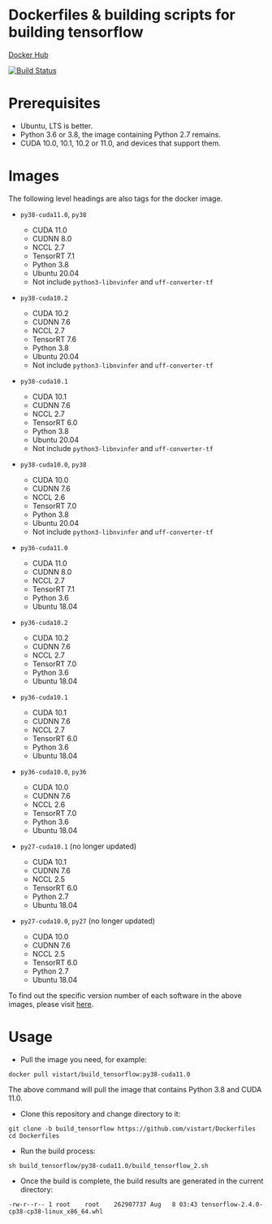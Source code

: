 # Dockerfiles & building scripts for building tensorflow

[Docker Hub](https://hub.docker.com/r/vistart/build_tensorflow)

[![Build Status](https://travis-ci.org/vistart/Dockerfiles.svg?branch=build_tensorflow)](https://travis-ci.org/vistart/Dockerfiles)

# Prerequisites

- Ubuntu, LTS is better.
- Python 3.6 or 3.8, the image containing Python 2.7 remains.
- CUDA 10.0, 10.1, 10.2 or 11.0, and devices that support them.

# Images

The following level headings are also tags for the docker image.

- `py38-cuda11.0`, `py38`

  - CUDA 11.0
  - CUDNN 8.0
  - NCCL 2.7
  - TensorRT 7.1
  - Python 3.8
  - Ubuntu 20.04
  - Not include `python3-libnvinfer` and `uff-converter-tf`

- `py38-cuda10.2`

  - CUDA 10.2
  - CUDNN 7.6
  - NCCL 2.7
  - TensorRT 7.6
  - Python 3.8
  - Ubuntu 20.04
  - Not include `python3-libnvinfer` and `uff-converter-tf`

- `py38-cuda10.1`

  - CUDA 10.1
  - CUDNN 7.6
  - NCCL 2.7
  - TensorRT 6.0
  - Python 3.8
  - Ubuntu 20.04
  - Not include `python3-libnvinfer` and `uff-converter-tf`

- `py38-cuda10.0`, `py38`

  - CUDA 10.0
  - CUDNN 7.6
  - NCCL 2.6
  - TensorRT 7.0
  - Python 3.8
  - Ubuntu 20.04
  - Not include `python3-libnvinfer` and `uff-converter-tf`

- `py36-cuda11.0`

  - CUDA 11.0
  - CUDNN 8.0
  - NCCL 2.7
  - TensorRT 7.1
  - Python 3.6
  - Ubuntu 18.04

- `py36-cuda10.2`

  - CUDA 10.2
  - CUDNN 7.6
  - NCCL 2.7
  - TensorRT 7.0
  - Python 3.6
  - Ubuntu 18.04

- `py36-cuda10.1`

  - CUDA 10.1
  - CUDNN 7.6
  - NCCL 2.7
  - TensorRT 6.0
  - Python 3.6
  - Ubuntu 18.04

- `py36-cuda10.0`, `py36`

  - CUDA 10.0
  - CUDNN 7.6
  - NCCL 2.6
  - TensorRT 7.0
  - Python 3.6
  - Ubuntu 18.04

- `py27-cuda10.1` (no longer updated)

  - CUDA 10.1
  - CUDNN 7.6
  - NCCL 2.5
  - TensorRT 6.0
  - Python 2.7
  - Ubuntu 18.04

- `py27-cuda10.0`, `py27` (no longer updated)

  - CUDA 10.0
  - CUDNN 7.6
  - NCCL 2.5
  - TensorRT 6.0
  - Python 2.7
  - Ubuntu 18.04

To find out the specific version number of each software in the above images, please visit [here](https://hub.docker.com/r/vistart/cuda).

# Usage

- Pull the image you need, for example:

```
docker pull vistart/build_tensorflow:py38-cuda11.0
```
The above command will pull the image that contains Python 3.8 and CUDA 11.0.

- Clone this repository and change directory to it:

```
git clone -b build_tensorflow https://github.com/vistart/Dockerfiles
cd Dockerfiles
```

- Run the build process:

```
sh build_tensorflow/py38-cuda11.0/build_tensorflow_2.sh
```

- Once the build is complete, the build results are generated in the current directory:

```
-rw-r--r-- 1 root    root    262907737 Aug   8 03:43 tensorflow-2.4.0-cp38-cp38-linux_x86_64.whl
```
